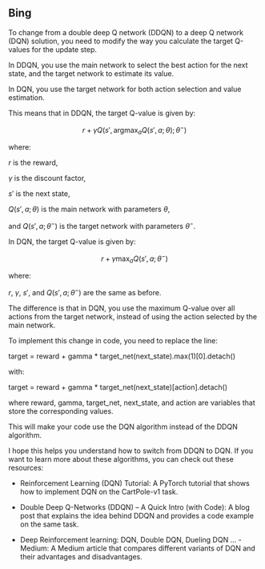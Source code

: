 ## Bing

To change from a double deep Q network (DDQN) to a deep Q network (DQN) solution, you need to modify the way you calculate the target Q-values for the update step. 

In DDQN, you use the main network to select the best action for the next state, and the target network to estimate its value. 

In DQN, you use the target network for both action selection and value estimation. 

This means that in DDQN, the target Q-value is given by:

$$r + \gamma Q(s', \text{argmax}_a Q(s', a; \theta); \theta^-)$$

where:

$r$ is the reward, 

$\gamma$ is the discount factor, 

$s'$ is the next state, 

$Q(s', a; \theta)$ is the main network with parameters $\theta$, 

and $Q(s', a; \theta^-)$ is the target network with parameters $\theta^-$. 

In DQN, the target Q-value is given by:

$$r + \gamma \text{max}_a Q(s', a; \theta^-)$$

where: 

$r$, $\gamma$, $s'$, and $Q(s', a; \theta^-)$ are the same as before. 

The difference is that in DQN, you use the maximum Q-value over all actions from the target network, instead of using the action selected by the main network.

To implement this change in code, you need to replace the line:

target = reward + gamma * target_net(next_state).max(1)[0].detach()

with:

target = reward + gamma * target_net(next_state)[action].detach()

where reward, gamma, target_net, next_state, and action are variables that store the corresponding values. 

This will make your code use the DQN algorithm instead of the DDQN algorithm.

I hope this helps you understand how to switch from DDQN to DQN. If you want to learn more about these algorithms, you can check out these resources:

- Reinforcement Learning (DQN) Tutorial: A PyTorch tutorial that shows how to implement DQN on the CartPole-v1 task.

- Double Deep Q-Networks (DDQN) – A Quick Intro (with Code): A blog post that explains the idea behind DDQN and provides a code example on the same task.

- Deep Reinforcement learning: DQN, Double DQN, Dueling DQN ... - Medium: A Medium article that compares different variants of DQN and their advantages and disadvantages.
